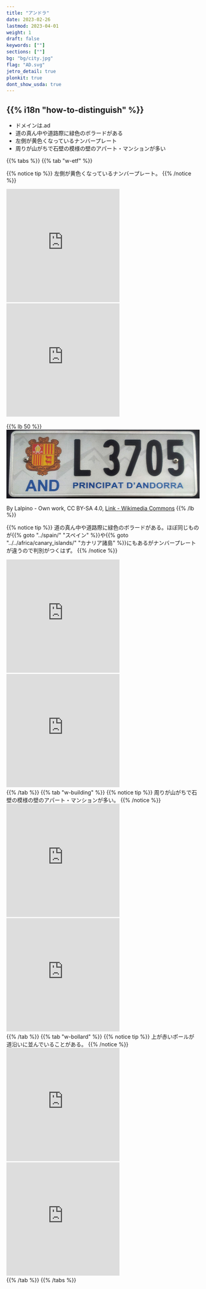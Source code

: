 ```yaml
---
title: "アンドラ"
date: 2023-02-26
lastmod: 2023-04-01
weight: 1
draft: false
keywords: [""]
sections: [""]
bg: "bg/city.jpg"
flag: "AD.svg"
jetro_detail: true
plonkit: true
dont_show_usda: true
---
```


<div class="main-desciption country-description">
    <h2 class="section-title">{{% i18n "how-to-distinguish" %}}</h2>
    <ul class="rule-list">
        <li>ドメインは<span class="quiz">.ad</span></li>
        <li>道の真ん中や道路際に<span class="quiz">緑色</span>のボラードがある</li>
        <li>左側が<span class="quiz">黄色</span>くなっているナンバープレート</li>
        <li>周りが山がちで石壁の模様の壁のアパート・マンションが多い</li>
    </ul>
</div>

{{% tabs  %}}
{{% tab "w-etf" %}}

{{% notice tip %}}
左側が<span class="quiz">黄色</span>くなっているナンバープレート。
{{% /notice %}}

<div class="googlemap-if">
<iframe src="https://www.google.com/maps/embed?pb=!4v1682728451969!6m8!1m7!1sr4xRNB7a7XWyDDU4OugpXA!2m2!1d42.51030774674885!2d1.532758286313359!3f195.26953968399744!4f-25.806117153738768!5f3.2892781648653573" width="295" height="295" style="border:0;" allowfullscreen="" loading="lazy" referrerpolicy="no-referrer-when-downgrade"></iframe>
<iframe src="https://www.google.com/maps/embed?pb=!4v1682728479441!6m8!1m7!1sn78dv8pfDdGKghkDtRDvMw!2m2!1d42.50880618965034!2d1.542596154036255!3f238.31564151689977!4f-27.934108154346717!5f3.325193203789971" width="295" height="295" style="border:0;" allowfullscreen="" loading="lazy" referrerpolicy="no-referrer-when-downgrade"></iframe>
</div>

{{% lb 50 %}}
![](2023-04-29-09-32-37.png)

By Lalpino - Own work, CC BY-SA 4.0, <a href="https://commons.wikimedia.org/w/index.php?curid=36942968">Link - Wikimedia Commons</a>
{{% /lb %}}

{{% notice tip %}}
道の真ん中や道路際に<span class="quiz">緑色</span>のボラードがある。ほぼ同じものが{{% goto "../spain/" "スペイン" %}}や{{% goto "../../africa/canary_islands/" "カナリア諸島" %}}にもあるがナンバープレートが違うので判別がつくはず。
{{% /notice %}}
<div class="googlemap-if">
<iframe src="https://www.google.com/maps/embed?pb=!4v1682727790100!6m8!1m7!1sNq0XruSiR_PXPSAhgA-Kug!2m2!1d42.53517362834788!2d1.581372641366805!3f110.57199857848678!4f-23.872131066662078!5f3.325193203789971" width="295" height="295" style="border:0;" allowfullscreen="" loading="lazy" referrerpolicy="no-referrer-when-downgrade"></iframe>
<iframe src="https://www.google.com/maps/embed?pb=!4v1682727919095!6m8!1m7!1sBeKKxSvTdvqqxqiCKtusiw!2m2!1d42.55073839781397!2d1.695846565481723!3f165.21716310853563!4f-4.172480745179101!5f3.314171391291496" width="295" height="295" style="border:0;" allowfullscreen="" loading="lazy" referrerpolicy="no-referrer-when-downgrade"></iframe>
</div>
{{% /tab %}}
{{% tab "w-building" %}}
{{% notice tip %}}
周りが山がちで石壁の模様の壁のアパート・マンションが多い。
{{% /notice %}}
<div class="googlemap-if">
<iframe src="https://www.google.com/maps/embed?pb=!4v1683082299994!6m8!1m7!1s8TbqX8oQcGDil0fA5BCCNw!2m2!1d42.46165511734775!2d1.488639127183163!3f324.45601179014636!4f9.447478902995243!5f1.5382304245170149" width="295" height="295" style="border:0;" allowfullscreen="" loading="lazy" referrerpolicy="no-referrer-when-downgrade"></iframe>
<iframe src="https://www.google.com/maps/embed?pb=!4v1683082338929!6m8!1m7!1sFzDiCwMCtCdQoHYhyenbEQ!2m2!1d42.54232367447579!2d1.733097542070016!3f109.24678879707952!4f8.419238264232078!5f2.8615595643766327" width="295" height="295" style="border:0;" allowfullscreen="" loading="lazy" referrerpolicy="no-referrer-when-downgrade"></iframe>
</div>
{{% /tab %}}
{{% tab "w-bollard" %}}
{{% notice tip %}}
上が赤いポールが道沿いに並んでいることがある。
{{% /notice %}}
<div class="googlemap-if">
<iframe src="https://www.google.com/maps/embed?pb=!4v1682728113889!6m8!1m7!1s7WLj4-jayJXhapmxHv6v4g!2m2!1d42.55142990357371!2d1.69555676370839!3f108.63773427036575!4f0.05181551999385192!5f3.092724019543342" width="295" height="295" style="border:0;" allowfullscreen="" loading="lazy" referrerpolicy="no-referrer-when-downgrade"></iframe>
<iframe src="https://www.google.com/maps/embed?pb=!4v1682728167712!6m8!1m7!1ssploRULJx7wdbQjV4PHIfQ!2m2!1d42.53724880624625!2d1.482400077206912!3f238.81965791421123!4f-7.334172044997871!5f3.0932692594735425" width="295" height="295" style="border:0;" allowfullscreen="" loading="lazy" referrerpolicy="no-referrer-when-downgrade"></iframe>
</div>
{{% /tab %}}
{{% /tabs %}}
